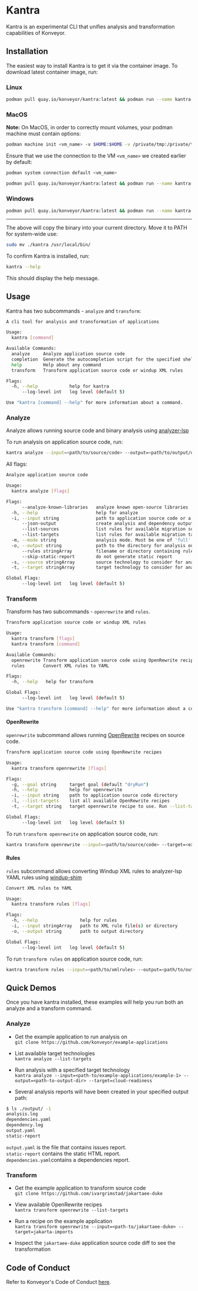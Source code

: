 # Kantra

Kantra is an experimental CLI that unifies analysis and transformation capabilities of Konveyor.

## Installation
The easiest way to install Kantra is to get it via the container image. To download latest container image, run:

### Linux

```sh
podman pull quay.io/konveyor/kantra:latest && podman run --name kantra-download quay.io/konveyor/kantra:latest 1> /dev/null 2> /dev/null && podman cp kantra-download:/usr/local/bin/kantra . && podman rm kantra-download
```

### MacOS

**Note:** On MacOS, in order to correctly mount volumes, your podman machine must contain options:

```sh
podman machine init <vm_name> -v $HOME:$HOME -v /private/tmp:/private/tmp -v /var/folders/:/var/folders/
```

Ensure that we use the connection to the VM `<vm_name>` we created earlier by default:

```sh
podman system connection default <vm_name>
```

```sh
podman pull quay.io/konveyor/kantra:latest && podman run --name kantra-download quay.io/konveyor/kantra:latest 1> /dev/null 2> /dev/null && podman cp kantra-download:/usr/local/bin/darwin-kantra kantra && podman rm kantra-download
```

### Windows

```sh
podman pull quay.io/konveyor/kantra:latest && podman run --name kantra-download quay.io/konveyor/kantra:latest 1> /dev/null 2> /dev/null && podman cp kantra-download:/usr/local/bin/windows-kantra kantra && podman rm kantra-download
```

---

The above will copy the binary into your current directory. Move it to PATH for system-wide use:

```sh
sudo mv ./kantra /usr/local/bin/
```

To confirm Kantra is installed, run:

```sh
kantra --help
```

This should display the help message.

## Usage

Kantra has two subcommands - `analyze` and `transform`:


```sh
A cli tool for analysis and transformation of applications

Usage:
  kantra [command]

Available Commands:
  analyze     Analyze application source code
  completion  Generate the autocompletion script for the specified shell
  help        Help about any command
  transform   Transform application source code or windup XML rules

Flags:
  -h, --help            help for kantra
      --log-level int   log level (default 5)

Use "kantra [command] --help" for more information about a command.
```

### Analyze

Analyze allows running source code and binary analysis using [analyzer-lsp](https://github.com/konveyor/analyzer-lsp)

To run analysis on application source code, run:

```sh
kantra analyze --input=<path/to/source/code> --output=<path/to/output/dir>
```

All flags:

```sh
Analyze application source code

Usage:
  kantra analyze [flags]

Flags:
      --analyze-known-libraries   analyze known open-source libraries
  -h, --help                      help for analyze
  -i, --input string              path to application source code or a binary
      --json-output               create analysis and dependency output as json
      --list-sources              list rules for available migration sources
      --list-targets              list rules for available migration targets
  -m, --mode string               analysis mode. Must be one of 'full' or 'source-only' (default "full")
  -o, --output string             path to the directory for analysis output
      --rules stringArray         filename or directory containing rule files
      --skip-static-report        do not generate static report
  -s, --source stringArray        source technology to consider for analysis
  -t, --target stringArray        target technology to consider for analysis

Global Flags:
      --log-level int   log level (default 5)
```

### Transform

Transform has two subcommands - `openrewrite` and `rules`.

```sh
Transform application source code or windup XML rules

Usage:
  kantra transform [flags]
  kantra transform [command]

Available Commands:
  openrewrite Transform application source code using OpenRewrite recipes
  rules       Convert XML rules to YAML

Flags:
  -h, --help   help for transform

Global Flags:
      --log-level int   log level (default 5)

Use "kantra transform [command] --help" for more information about a command.
```

#### OpenRewrite

`openrewrite` subcommand allows running [OpenRewrite](https://docs.openrewrite.org/) recipes on source code.


```sh
Transform application source code using OpenRewrite recipes

Usage:
  kantra transform openrewrite [flags]

Flags:
  -g, --goal string     target goal (default "dryRun")
  -h, --help            help for openrewrite
  -i, --input string    path to application source code directory
  -l, --list-targets    list all available OpenRewrite recipes
  -t, --target string   target openrewrite recipe to use. Run --list-targets to get a list of packaged recipes.

Global Flags:
      --log-level int   log level (default 5)
```

To run `transform openrewrite` on application source code, run:

```sh
kantra transform openrewrite --input=<path/to/source/code> --target=<exactly_one_target_from_the_list>
```

#### Rules

`rules` subcommand allows converting Windup XML rules to analyzer-lsp YAML rules using [windup-shim](https://github.com/konveyor/windup-shim)

```sh
Convert XML rules to YAML

Usage:
  kantra transform rules [flags]

Flags:
  -h, --help                help for rules
  -i, --input stringArray   path to XML rule file(s) or directory
  -o, --output string       path to output directory

Global Flags:
      --log-level int   log level (default 5)
```

To run `transform rules` on application source code, run:

```sh
kantra transform rules --input=<path/to/xmlrules> --output=<path/to/output/dir>
```

## Quick Demos

Once you have kantra installed, these examples will help you run both an 
analyze and a transform command.

### Analyze

- Get the example application to run analysis on  
`git clone https://github.com/konveyor/example-applications`

- List available target technologies  
`kantra analyze --list-targets`

- Run analysis with a specified target technology  
`kantra analyze --input=<path-to/example-applications/example-1> --output=<path-to-output-dir> --target=cloud-readiness`

- Several analysis reports will have been created in your specified output path:

```sh
$ ls ./output/ -1
analysis.log
dependencies.yaml
dependency.log
output.yaml
static-report
```

`output.yaml` is the file that contains issues report.   
`static-report` contains the static HTML report.  
`dependencies.yaml`contains a dependencies report.  

### Transform

- Get the example application to transform source code  
`git clone https://github.com/ivargrimstad/jakartaee-duke`

- View available OpenRewrite recipes  
`kantra transform openrewrite --list-targets` 

- Run a recipe on the example application  
`kantra transform openrewrite --input=<path-to/jakartaee-duke> --target=jakarta-imports`

- Inspect the `jakartaee-duke` application source code diff to see the transformation  


## Code of Conduct
Refer to Konveyor's Code of Conduct [here](https://github.com/konveyor/community/blob/main/CODE_OF_CONDUCT.md).

